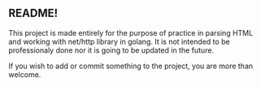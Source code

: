 ## README!

This project is made entirely
for the purpose of practice
in parsing HTML and working with
net/http library in golang.
It is not intended to be
professionaly done nor it is
going to be updated in the future.

If you wish to add or commit something to the
project, you are more than welcome.